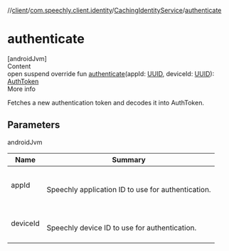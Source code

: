 //[client](../../index.md)/[com.speechly.client.identity](../index.md)/[CachingIdentityService](index.md)/[authenticate](authenticate.md)



# authenticate  
[androidJvm]  
Content  
open suspend override fun [authenticate](authenticate.md)(appId: [UUID](https://developer.android.com/reference/kotlin/java/util/UUID.html), deviceId: [UUID](https://developer.android.com/reference/kotlin/java/util/UUID.html)): [AuthToken](../-auth-token/index.md)  
More info  


Fetches a new authentication token and decodes it into AuthToken.



## Parameters  
  
androidJvm  
  
|  Name|  Summary| 
|---|---|
| <a name="com.speechly.client.identity/CachingIdentityService/authenticate/#java.util.UUID#java.util.UUID/PointingToDeclaration/"></a>appId| <a name="com.speechly.client.identity/CachingIdentityService/authenticate/#java.util.UUID#java.util.UUID/PointingToDeclaration/"></a><br><br>Speechly application ID to use for authentication.<br><br>
| <a name="com.speechly.client.identity/CachingIdentityService/authenticate/#java.util.UUID#java.util.UUID/PointingToDeclaration/"></a>deviceId| <a name="com.speechly.client.identity/CachingIdentityService/authenticate/#java.util.UUID#java.util.UUID/PointingToDeclaration/"></a><br><br>Speechly device ID to use for authentication.<br><br>
  
  



